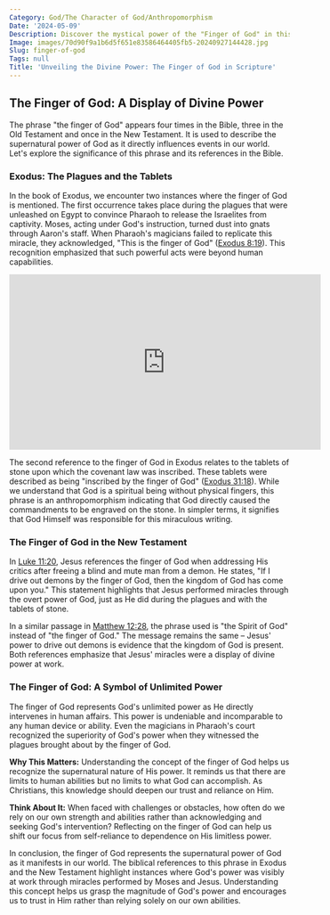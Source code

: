 ```yaml
---
Category: God/The Character of God/Anthropomorphism
Date: '2024-05-09'
Description: Discover the mystical power of the "Finger of God" in this intriguing article exploring its significance and symbolism. Uncover its ancient origins and modern interpretations.
Image: images/70d90f9a1b6d5f651e83586464405fb5-20240927144428.jpg
Slug: finger-of-god
Tags: null
Title: 'Unveiling the Divine Power: The Finger of God in Scripture'
---
```


## The Finger of God: A Display of Divine Power

The phrase "the finger of God" appears four times in the Bible, three in the Old Testament and once in the New Testament. It is used to describe the supernatural power of God as it directly influences events in our world. Let's explore the significance of this phrase and its references in the Bible.

### Exodus: The Plagues and the Tablets

In the book of Exodus, we encounter two instances where the finger of God is mentioned. The first occurrence takes place during the plagues that were unleashed on Egypt to convince Pharaoh to release the Israelites from captivity. Moses, acting under God's instruction, turned dust into gnats through Aaron's staff. When Pharaoh's magicians failed to replicate this miracle, they acknowledged, "This is the finger of God" ([Exodus 8:19](https://www.bibleref.com/Exodus/8/Exodus-8-19.html)). This recognition emphasized that such powerful acts were beyond human capabilities.


<iframe width="560" height="315" src="https://www.youtube.com/embed/bfEQf8RNANQ" frameborder="0" allow="autoplay; encrypted-media" allowfullscreen></iframe>


The second reference to the finger of God in Exodus relates to the tablets of stone upon which the covenant law was inscribed. These tablets were described as being "inscribed by the finger of God" ([Exodus 31:18](https://www.bibleref.com/Exodus/31/Exodus-31-18.html)). While we understand that God is a spiritual being without physical fingers, this phrase is an anthropomorphism indicating that God directly caused the commandments to be engraved on the stone. In simpler terms, it signifies that God Himself was responsible for this miraculous writing.

### The Finger of God in the New Testament

In [Luke 11:20](https://www.bibleref.com/Luke/11/Luke-11-20.html), Jesus references the finger of God when addressing His critics after freeing a blind and mute man from a demon. He states, "If I drive out demons by the finger of God, then the kingdom of God has come upon you." This statement highlights that Jesus performed miracles through the overt power of God, just as He did during the plagues and with the tablets of stone.

In a similar passage in [Matthew 12:28](https://www.bibleref.com/Matthew/12/Matthew-12-28.html), the phrase used is "the Spirit of God" instead of "the finger of God." The message remains the same – Jesus' power to drive out demons is evidence that the kingdom of God is present. Both references emphasize that Jesus' miracles were a display of divine power at work.

### The Finger of God: A Symbol of Unlimited Power

The finger of God represents God's unlimited power as He directly intervenes in human affairs. This power is undeniable and incomparable to any human device or ability. Even the magicians in Pharaoh's court recognized the superiority of God's power when they witnessed the plagues brought about by the finger of God.

**Why This Matters:** Understanding the concept of the finger of God helps us recognize the supernatural nature of His power. It reminds us that there are limits to human abilities but no limits to what God can accomplish. As Christians, this knowledge should deepen our trust and reliance on Him.

**Think About It:** When faced with challenges or obstacles, how often do we rely on our own strength and abilities rather than acknowledging and seeking God's intervention? Reflecting on the finger of God can help us shift our focus from self-reliance to dependence on His limitless power.

In conclusion, the finger of God represents the supernatural power of God as it manifests in our world. The biblical references to this phrase in Exodus and the New Testament highlight instances where God's power was visibly at work through miracles performed by Moses and Jesus. Understanding this concept helps us grasp the magnitude of God's power and encourages us to trust in Him rather than relying solely on our own abilities.